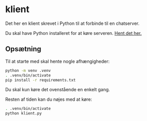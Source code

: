 # klient

Det her en klient skrevet i Python til at forbinde til en chatserver.

Du skal have Python installeret for at køre serveren.  [Hent det
her.](https://www.python.org/downloads/)


## Opsætning

Til at starte med skal hente nogle afhængigheder:

```sh
python -m venv .venv
. .venv/bin/activate
pip install -r requirements.txt
```

Du skal kun køre det ovenstående en enkelt gang.

Resten af tiden kan du nøjes med at køre:

```sh
. .venv/bin/activate
python klient.py
```

